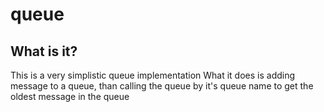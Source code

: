 # queue

## What is it?

This is a very simplistic queue implementation
What it does is adding message to a queue, than calling the queue by it's queue name to get the oldest message in the queue
